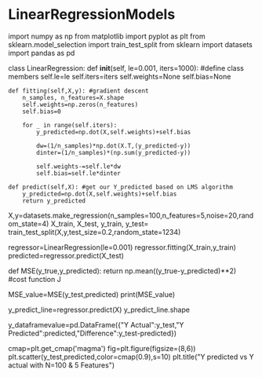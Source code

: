 # LinearRegressionModels

import numpy as np
from matplotlib import pyplot as plt
from sklearn.model_selection import train_test_split
from sklearn import datasets
import pandas as pd

class LinearRegression:
    def __init__(self, le=0.001, iters=1000): #define class members 
        self.le=le
        self.iters=iters
        self.weights=None
        self.bias=None
        
    def fitting(self,X,y): #gradient descent
        n_samples, n_features=X.shape
        self.weights=np.zeros(n_features)
        self.bias=0
        
        for _ in range(self.iters):
            y_predicted=np.dot(X,self.weights)+self.bias
            
            dw=(1/n_samples)*np.dot(X.T,(y_predicted-y))
            dinter=(1/n_samples)*(np.sum(y_predicted-y))
            
            self.weights-=self.le*dw
            self.bias=self.le*dinter
            
    def predict(self,X): #get our Y_predicted based on LMS algorithm 
        y_predicted=np.dot(X,self.weights)+self.bias
        return y_predicted
        
X,y=datasets.make_regression(n_samples=100,n_features=5,noise=20,random_state=4)
X_train, X_test, y_train, y_test= train_test_split(X,y,test_size=0.2,random_state=1234)

regressor=LinearRegression(le=0.001)
regressor.fitting(X_train,y_train)
predicted=regressor.predict(X_test)

def MSE(y_true,y_predicted):
    return np.mean((y_true-y_predicted)**2) #cost function J

MSE_value=MSE(y_test,predicted)
print(MSE_value)

y_predict_line=regressor.predict(X)
y_predict_line.shape

y_dataframevalue=pd.DataFrame({"Y Actual":y_test,"Y Predicted":predicted,"Difference":y_test-predicted})

cmap=plt.get_cmap('magma')
fig=plt.figure(figsize=(8,6))
plt.scatter(y_test,predicted,color=cmap(0.9),s=10)
plt.title("Y predicted vs Y actual with N=100 & 5 Features")
